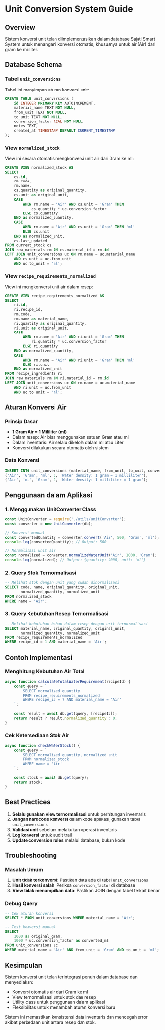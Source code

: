 # Unit Conversion System Guide

## Overview
Sistem konversi unit telah diimplementasikan dalam database Sajati Smart System untuk menangani konversi otomatis, khususnya untuk air (Air) dari gram ke mililiter.

## Database Schema

### Tabel `unit_conversions`
Tabel ini menyimpan aturan konversi unit:
```sql
CREATE TABLE unit_conversions (
    id INTEGER PRIMARY KEY AUTOINCREMENT,
    material_name TEXT NOT NULL,
    from_unit TEXT NOT NULL,
    to_unit TEXT NOT NULL,
    conversion_factor REAL NOT NULL,
    notes TEXT,
    created_at TIMESTAMP DEFAULT CURRENT_TIMESTAMP
);
```

### View `normalized_stock`
View ini secara otomatis mengkonversi unit air dari Gram ke ml:
```sql
CREATE VIEW normalized_stock AS
SELECT 
    cs.id,
    rm.code,
    rm.name,
    cs.quantity as original_quantity,
    cs.unit as original_unit,
    CASE 
        WHEN rm.name = 'Air' AND cs.unit = 'Gram' THEN 
            cs.quantity * uc.conversion_factor
        ELSE cs.quantity
    END as normalized_quantity,
    CASE 
        WHEN rm.name = 'Air' AND cs.unit = 'Gram' THEN 'ml'
        ELSE cs.unit
    END as normalized_unit,
    cs.last_updated
FROM current_stock cs
JOIN raw_materials rm ON cs.material_id = rm.id
LEFT JOIN unit_conversions uc ON rm.name = uc.material_name 
    AND cs.unit = uc.from_unit 
    AND uc.to_unit = 'ml';
```

### View `recipe_requirements_normalized`
View ini mengkonversi unit air dalam resep:
```sql
CREATE VIEW recipe_requirements_normalized AS
SELECT 
    ri.id,
    ri.recipe_id,
    rm.code,
    rm.name as material_name,
    ri.quantity as original_quantity,
    ri.unit as original_unit,
    CASE 
        WHEN rm.name = 'Air' AND ri.unit = 'Gram' THEN 
            ri.quantity * uc.conversion_factor
        ELSE ri.quantity
    END as normalized_quantity,
    CASE 
        WHEN rm.name = 'Air' AND ri.unit = 'Gram' THEN 'ml'
        ELSE ri.unit
    END as normalized_unit
FROM recipe_ingredients ri
JOIN raw_materials rm ON ri.material_id = rm.id
LEFT JOIN unit_conversions uc ON rm.name = uc.material_name 
    AND ri.unit = uc.from_unit 
    AND uc.to_unit = 'ml';
```

## Aturan Konversi Air

### Prinsip Dasar
- **1 Gram Air = 1 Mililiter (ml)**
- Dalam resep: Air bisa menggunakan satuan Gram atau ml
- Dalam inventaris: Air selalu dikelola dalam ml atau Liter
- Konversi dilakukan secara otomatis oleh sistem

### Data Konversi
```sql
INSERT INTO unit_conversions (material_name, from_unit, to_unit, conversion_factor, notes) VALUES
('Air', 'Gram', 'ml', 1, 'Water density: 1 gram = 1 milliliter'),
('Air', 'ml', 'Gram', 1, 'Water density: 1 milliliter = 1 gram');
```

## Penggunaan dalam Aplikasi

### 1. Menggunakan UnitConverter Class
```javascript
const UnitConverter = require('./utils/unitConverter');
const converter = new UnitConverter(db);

// Konversi manual
const convertedQuantity = converter.convert('Air', 500, 'Gram', 'ml');
console.log(convertedQuantity); // Output: 500

// Normalisasi unit air
const normalized = converter.normalizeWaterUnit('Air', 1000, 'Gram');
console.log(normalized); // Output: {quantity: 1000, unit: 'ml'}
```

### 2. Query Stok Ternormalisasi
```sql
-- Melihat stok dengan unit yang sudah dinormalisasi
SELECT code, name, original_quantity, original_unit, 
       normalized_quantity, normalized_unit 
FROM normalized_stock 
WHERE name = 'Air';
```

### 3. Query Kebutuhan Resep Ternormalisasi
```sql
-- Melihat kebutuhan bahan dalam resep dengan unit ternormalisasi
SELECT material_name, original_quantity, original_unit,
       normalized_quantity, normalized_unit
FROM recipe_requirements_normalized
WHERE recipe_id = 1 AND material_name = 'Air';
```

## Contoh Implementasi

### Menghitung Kebutuhan Air Total
```javascript
async function calculateTotalWaterRequirement(recipeId) {
    const query = `
        SELECT normalized_quantity 
        FROM recipe_requirements_normalized 
        WHERE recipe_id = ? AND material_name = 'Air'
    `;
    
    const result = await db.get(query, [recipeId]);
    return result ? result.normalized_quantity : 0;
}
```

### Cek Ketersediaan Stok Air
```javascript
async function checkWaterStock() {
    const query = `
        SELECT normalized_quantity, normalized_unit 
        FROM normalized_stock 
        WHERE name = 'Air'
    `;
    
    const stock = await db.get(query);
    return stock;
}
```

## Best Practices

1. **Selalu gunakan view ternormalisasi** untuk perhitungan inventaris
2. **Jangan hardcode konversi** dalam kode aplikasi, gunakan tabel `unit_conversions`
3. **Validasi unit** sebelum melakukan operasi inventaris
4. **Log konversi** untuk audit trail
5. **Update conversion rules** melalui database, bukan kode

## Troubleshooting

### Masalah Umum
1. **Unit tidak terkonversi**: Pastikan data ada di tabel `unit_conversions`
2. **Hasil konversi salah**: Periksa `conversion_factor` di database
3. **View tidak menampilkan data**: Pastikan JOIN dengan tabel terkait benar

### Debug Query
```sql
-- Cek aturan konversi
SELECT * FROM unit_conversions WHERE material_name = 'Air';

-- Test konversi manual
SELECT 
    1000 as original_gram,
    1000 * uc.conversion_factor as converted_ml
FROM unit_conversions uc 
WHERE material_name = 'Air' AND from_unit = 'Gram' AND to_unit = 'ml';
```

## Kesimpulan

Sistem konversi unit telah terintegrasi penuh dalam database dan menyediakan:
- Konversi otomatis air dari Gram ke ml
- View ternormalisasi untuk stok dan resep
- Utility class untuk penggunaan dalam aplikasi
- Fleksibilitas untuk menambah aturan konversi baru

Sistem ini memastikan konsistensi data inventaris dan mencegah error akibat perbedaan unit antara resep dan stok.
